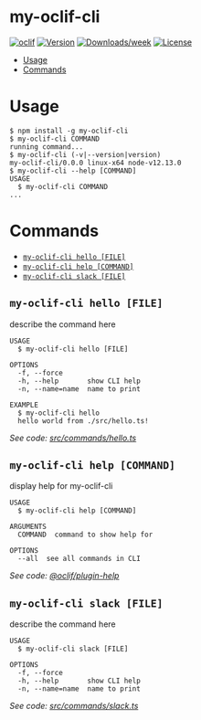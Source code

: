 my-oclif-cli
============



[![oclif](https://img.shields.io/badge/cli-oclif-brightgreen.svg)](https://oclif.io)
[![Version](https://img.shields.io/npm/v/my-oclif-cli.svg)](https://npmjs.org/package/my-oclif-cli)
[![Downloads/week](https://img.shields.io/npm/dw/my-oclif-cli.svg)](https://npmjs.org/package/my-oclif-cli)
[![License](https://img.shields.io/npm/l/my-oclif-cli.svg)](https://github.com/PFayoux/my-oclif-cli/blob/master/package.json)

<!-- toc -->
* [Usage](#usage)
* [Commands](#commands)
<!-- tocstop -->
# Usage
<!-- usage -->
```sh-session
$ npm install -g my-oclif-cli
$ my-oclif-cli COMMAND
running command...
$ my-oclif-cli (-v|--version|version)
my-oclif-cli/0.0.0 linux-x64 node-v12.13.0
$ my-oclif-cli --help [COMMAND]
USAGE
  $ my-oclif-cli COMMAND
...
```
<!-- usagestop -->
# Commands
<!-- commands -->
* [`my-oclif-cli hello [FILE]`](#my-oclif-cli-hello-file)
* [`my-oclif-cli help [COMMAND]`](#my-oclif-cli-help-command)
* [`my-oclif-cli slack [FILE]`](#my-oclif-cli-slack-file)

## `my-oclif-cli hello [FILE]`

describe the command here

```
USAGE
  $ my-oclif-cli hello [FILE]

OPTIONS
  -f, --force
  -h, --help       show CLI help
  -n, --name=name  name to print

EXAMPLE
  $ my-oclif-cli hello
  hello world from ./src/hello.ts!
```

_See code: [src/commands/hello.ts](https://github.com/PFayoux/my-oclif-cli/blob/v0.0.0/src/commands/hello.ts)_

## `my-oclif-cli help [COMMAND]`

display help for my-oclif-cli

```
USAGE
  $ my-oclif-cli help [COMMAND]

ARGUMENTS
  COMMAND  command to show help for

OPTIONS
  --all  see all commands in CLI
```

_See code: [@oclif/plugin-help](https://github.com/oclif/plugin-help/blob/v2.2.1/src/commands/help.ts)_

## `my-oclif-cli slack [FILE]`

describe the command here

```
USAGE
  $ my-oclif-cli slack [FILE]

OPTIONS
  -f, --force
  -h, --help       show CLI help
  -n, --name=name  name to print
```

_See code: [src/commands/slack.ts](https://github.com/PFayoux/my-oclif-cli/blob/v0.0.0/src/commands/slack.ts)_
<!-- commandsstop -->
